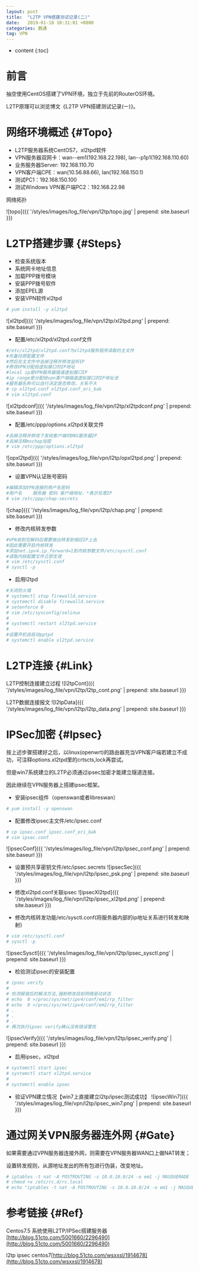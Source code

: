 ```yaml
---
layout: post
title:  "L2TP VPN搭建测试记录(二)"
date:   2019-01-18 10:31:01 +0800
categories: 数通
tag: VPN
---
```


* content
{:toc}


前言
====================================
抽空使用CentOS搭建了VPN环境，独立于先前的RouterOS环境。

L2TP原理可以浏览博文《L2TP VPN搭建测试记录(一)》。

网络环境概述                                                    {#Topo}
====================================
+ L2TP服务器系统CentOS7，xl2tpd软件
+ VPN服务器双网卡：wan--em1(192.168.22.198), lan--p1p1(192.168.110.60)
+ 业务服务器Server: 192.168.110.70
+ VPN客户端CPE：wan(10.56.88.66), lan(192.168.150.1)
+ 测试PC1：192.168.150.100
+ 测试Windows VPN客户端PC2：192.168.22.98

网络拓扑

![topo]({{ '/styles/images/log_file/vpn/l2tp/topo.jpg' | prepend: site.baseurl  }})

L2TP搭建步骤                                                    {#Steps}
====================================
+ 检查系统版本
+ 系统网卡地址信息
+ 加载PPP拨号模块
+ 安装PPP拨号软件
+ 添加EPEL源
+ 安装VPN软件xl2tpd
```bash
# yum install -y xl2tpd
```
![xl2tpd]({{ '/styles/images/log_file/vpn/l2tp/xl2tpd.png' | prepend: site.baseurl  }})

+ 配置/etc/xl2tpd/xl2tpd.conf文件
```bash
#/etc/xl2tpd/xl2tpd.conf为xl2tpd服务程序读取的主文件
#先备份原配置文件
#然后在主文件中去掉注释并修改监听IP
#修改VPN分配给虚拟接口的IP地址
#local ip是VPN服务器隧道虚拟接口IP
#ip range是分配给vpn客户端隧道虚拟接口的IP地址池
#服务器名称可以自行决定是否修改，关系不大
# cp xl2tpd.conf xl2tpd.conf_ori_bak
# vim xl2tpd.conf
```
![xl2tpdconf]({{ '/styles/images/log_file/vpn/l2tp/xl2tpdconf.png' | prepend: site.baseurl  }})

+ 配置/etc/ppp/options.xl2tpd关联文件
```bash
#去掉注释并修改下发给客户端的DNS服务器IP
#去掉注释mschap加密
# vim /etc/ppp/options.xl2tpd
```
![opxl2tpd]({{ '/styles/images/log_file/vpn/l2tp/opxl2tpd.png' | prepend: site.baseurl  }})

+ 设置VPN认证账号密码
```bash
#编辑添加VPN连接的用户名密码
#用户名	服务器 密码 客户端地址，*表示任意IP
# vim /etc/ppp/chap-secrets
```
![chap]({{ '/styles/images/log_file/vpn/l2tp/chap.png' | prepend: site.baseurl  }})

+ 修改内核转发参数
```bash
#VPN收到包解码后需要做出转发到相应IP上去
#因此需要开启内核转发
#添加net.ipv4.ip_forward=1到内核参数文件/etc/sysctl.conf
#读取内核配置文件立即生效
# vim /etc/sysctl.conf
# sysctl -p
```

+ 启用l2tpd
```bash
#关闭防火墙
# systemctl stop firewalld.service
# systemctl disable firewalld.service
# setenforce 0
# vim /etc/sysconfig/selinux
# 
# systemctl restart xl2tpd.service
#
#设置开机自启动pptpd
# systemctl enable xl2tpd.service
```

L2TP连接                                                    {#Link}
====================================

L2TP控制连接建立过程
![l2tpCont]({{ '/styles/images/log_file/vpn/l2tp/l2tp_cont.png' | prepend: site.baseurl  }})

L2TP数据连接报文
![l2tpData]({{ '/styles/images/log_file/vpn/l2tp/l2tp_data.png' | prepend: site.baseurl  }})

IPSec加密                                                    {#Ipsec}
====================================
按上述步骤搭建好之后，以linux(openwrt)的路由器充当VPN客户端若建立不成功，可注释options.xl2tpd里的crtscts,lock再尝试。

但是win7系统建立的L2TP必须通过ipsec加密才能建立隧道连接。

因此继续在VPN服务器上搭建ipsec框架。

+ 安装ipsec组件（openswan或者libreswan）
```bash
# yum install -y openswan
```
+ 配置修改ipsec主文件/etc/ipsec.conf
```bash
# cp ipsec.conf ipsec.conf_ori_bak
# vim ipsec.conf
```
![ipsecConf]({{ '/styles/images/log_file/vpn/l2tp/ipsec_conf.png' | prepend: site.baseurl  }})

+ 设置预共享密钥文件/etc/ipsec.secrets
![ipsecSec]({{ '/styles/images/log_file/vpn/l2tp/ipsec_psk.png' | prepend: site.baseurl  }})

+ 修改xl2tpd.conf关联ipsec
![ipsecXl2tpd]({{ '/styles/images/log_file/vpn/l2tp/ipsec_xl2tpd.png' | prepend: site.baseurl  }})

+ 修改内核转发功能/etc/sysctl.conf(将服务器内部的ip地址关系进行转发和映射)
```bash
# vim /etc/sysctl.conf
# sysctl -p
```
![ipsecSysctl]({{ '/styles/images/log_file/vpn/l2tp/ipsec_sysctl.png' | prepend: site.baseurl  }})

+ 检验测试ipsec的安装配置
```bash
# ipsec verify
#
# 检测报错后的解决方法,强制修改目前网络驱动状态
# echo  0 >/proc/sys/net/ipv4/conf/em1/rp_filter
# echo  0 >/proc/sys/net/ipv4/conf/em2/rp_filter
# .
# .
# .
# 再次执行ipsec verify确认没有错误警告
```
![ipsecVerify]({{ '/styles/images/log_file/vpn/l2tp/ipsec_verify.png' | prepend: site.baseurl  }})

+ 启用ipsec，xl2tpd
```bash
# systemctl start ipsec
# systemctl start xl2tpd.service
# 
# systemctl enable ipsec
```
+ 验证VPN建立情况【win7上直接建立l2tp/ipsec测试成功】
![ipsecWin7]({{ '/styles/images/log_file/vpn/l2tp/ipsec_win7.png' | prepend: site.baseurl  }})


通过网关VPN服务器连外网                                                    {#Gate}
====================================
如果需要通过VPN服务器连接外网，则需要在VPN服务器WAN口上做NAT转发；

设置转发规则，从源地址发出的所有包进行伪装，改变地址。
```bash
# iptables -t nat -A POSTROUTING -s 10.0.10.0/24 -o em1 -j MASQUERADE
# chmod +x /etc/rc.d/rc.local
# echo "iptables -t nat -A POSTROUTING -s 10.0.10.0/24 -o em1 -j MASQUERADE" >> /etc/rc.d/rc.local
```

参考链接                                                    {#Ref}
====================================
Centos7.5 系统使用L2TP/IPSec搭建服务器[http://blog.51cto.com/5001660/2296490](http://blog.51cto.com/5001660/2296490)

l2tp ipsec centos7[http://blog.51cto.com/wsxxsl/1914678](http://blog.51cto.com/wsxxsl/1914678)
